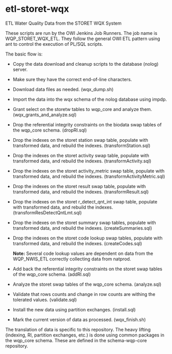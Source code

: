 # etl\-storet\-wqx

ETL Water Quality Data from the STORET WQX System

These scripts are run by the OWI Jenkins Job Runners. The job name is WQP\_STORET\_WQX\_ETL. They follow the general OWI ETL pattern using ant to control the execution of PL/SQL scripts.

The basic flow is:

* Copy the data download and cleanup scripts to the database (nolog) server.

* Make sure they have the correct end-of-line characters.

* Download data files as needed. (wqx_dump.sh)

* Import the data into the wqx schema of the nolog database using impdp.

* Grant select on the storetw tables to wqp\_core and analyze them. (wqx\_grants\_and\_analyze.sql)

* Drop the referential integrity constraints on the biodata swap tables of the wqp_core schema. (dropRI.sql)

* Drop the indexes on the storet station swap table, populate with transformed data, and rebuild the indexes. (transformStation.sql)

* Drop the indexes on the storet activity swap table, populate with transformed data, and rebuild the indexes. (transformActivity.sql)

* Drop the indexes on the storet activity\_metric swap table, populate with transformed data, and rebuild the indexes. (transformActivityMetric.sql)

* Drop the indexes on the storet result swap table, populate with transformed data, and rebuild the indexes. (transformResult.sql)

* Drop the indexes on the storet r\_detect\_qnt\_int swap table, populate with transformed data, and rebuild the indexes. (transformResDetectQntLmt.sql)

* Drop the indexes on the storet summary swap tables, populate with transformed data, and rebuild the indexes. (createSummaries.sql)

* Drop the indexes on the storet code lookup swap tables, populate with transformed data, and rebuild the indexes. (createCodes.sql)

	**Note:** Several code lookup values are dependent on data from the WQP\_NWIS\_ETL correctly collecting data from natprod.


* Add back the referential integrity constraints on the storet swap tables of the wqp_core schema. (addRI.sql)

* Analyze the storet swap tables of the wqp_core schema. (analyze.sql)

* Validate that rows counts and change in row counts are withing the tolerated values. (validate.sql)

* Install the new data using partition exchanges. (install.sql)

* Mark the current version of data as processed. (wqx\_finish.sh)

The translation of data is specific to this repository. The heavy lifting (indexing, RI, partition exchanges, etc.) is done using common packages in the wqp_core schema. These are defined in the schema-wqp-core repository.
